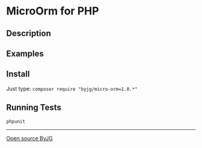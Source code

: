 # MicroOrm for PHP

## Description

## Examples

## Install

Just type: `composer require "byjg/micro-orm=1.0.*"`

## Running Tests

```php
phpunit 
```


----
[Open source ByJG](http://opensource.byjg.com)
